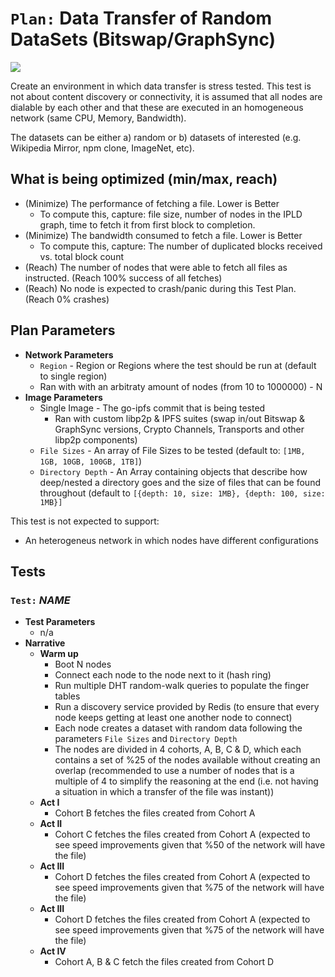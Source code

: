 # `Plan:` Data Transfer of Random DataSets (Bitswap/GraphSync)

![](https://img.shields.io/badge/status-wip-orange.svg?style=flat-square)

Create an environment in which data transfer is stress tested. This test is not about content discovery or connectivity, it is assumed that all nodes are dialable by each other and that these are executed in an homogeneous network (same CPU, Memory, Bandwidth).

The datasets can be either a) random or b) datasets of interested (e.g. Wikipedia Mirror, npm clone, ImageNet, etc).

## What is being optimized (min/max, reach)

- (Minimize) The performance of fetching a file. Lower is Better
  - To compute this, capture: file size, number of nodes in the IPLD graph, time to fetch it from first block to completion.
- (Minimize) The bandwidth consumed to fetch a file. Lower is Better
  - To compute this, capture: The number of duplicated blocks received vs. total block count
- (Reach) The number of nodes that were able to fetch all files as instructed. (Reach 100% success of all fetches)
- (Reach) No node is expected to crash/panic during this Test Plan. (Reach 0% crashes)

## Plan Parameters

- **Network Parameters**
  - `Region` - Region or Regions where the test should be run at (default to single region)
  - Ran with with an arbitraty amount of nodes (from 10 to 1000000) - N
- **Image Parameters**
  - Single Image - The go-ipfs commit that is being tested
    - Ran with custom libp2p & IPFS suites (swap in/out Bitswap & GraphSync versions, Crypto Channels, Transports and other libp2p components)
  - `File Sizes` - An array of File Sizes to be tested (default to: `[1MB, 1GB, 10GB, 100GB, 1TB]`)
  - `Directory Depth` - An Array containing objects that describe how deep/nested a directory goes and the size of files that can be found throughout (default to `[{depth: 10, size: 1MB}, {depth: 100, size: 1MB}]`

This test is not expected to support:

- An heterogeneus network in which nodes have different configurations

## Tests

### `Test:` _NAME_

- **Test Parameters**
  - n/a
- **Narrative**
  - **Warm up**
    - Boot N nodes
    - Connect each node to the node next to it (hash ring)
    - Run multiple DHT random-walk queries to populate the finger tables
    - Run a discovery service provided by Redis (to ensure that every node keeps getting at least one another node to connect)
    - Each node creates a dataset with random data following the parameters `File Sizes` and `Directory Depth`
    - The nodes are divided in 4 cohorts, A, B, C & D, which each contains a set of %25 of the nodes available without creating an overlap (recommended to use a number of nodes that is a multiple of 4 to simplify the reasoning at the end (i.e. not having a situation in which a transfer of the file was instant))
  - **Act I**
    - Cohort B fetches the files created from Cohort A
  - **Act II**
    - Cohort C fetches the files created from Cohort A (expected to see speed improvements given that %50 of the network will have the file)
  - **Act III**
    - Cohort D fetches the files created from Cohort A (expected to see speed improvements given that %75 of the network will have the file)
  - **Act III**
    - Cohort D fetches the files created from Cohort A (expected to see speed improvements given that %75 of the network will have the file)
  - **Act IV**
    - Cohort A, B & C fetch the files created from Cohort D
